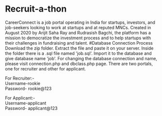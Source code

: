 # Recruit-a-thon
CareerConnect is a job portal operating in India for startups, investors, and job-seekers looking to work at startups and at reputed MNCs. Created in August 2020 by Arijit Saha Ray and Rudrasish Bagchi, the platform has a mission to democratize the investment process and to help startups with their challenges in fundraising and talent.
#Database Connection Process
Download the zip folder.
Extract the file and paste it on your server.
Inside the folder there is a .sql file named 'job.sql'. Import it to the database and give database name 'job'.
For changing the database connection and name, please visit connection.php  and dbclass.php page.
There are two portals, one for recruiter and other for applicant.

For Recruiter:-   
Username-rookie   
Password- rookie@123

For Applicant:-  
Username-applicant  
Password- applicant@123
